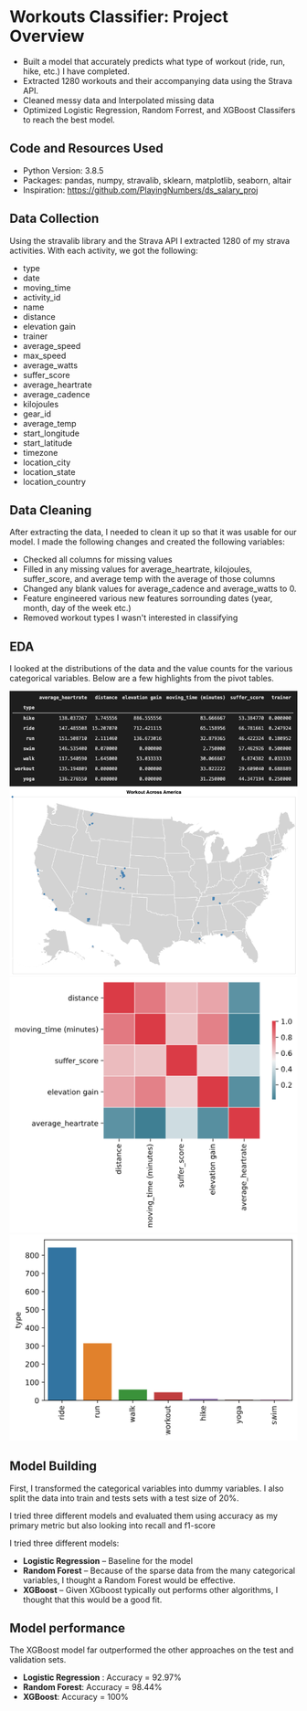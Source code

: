 # Workouts Classifier: Project Overview 
* Built a model that accurately predicts what type of workout (ride, run, hike, etc.) I have completed. 
* Extracted 1280 workouts and their accompanying data using the Strava API.
* Cleaned messy data and Interpolated missing data
* Optimized Logistic Regression, Random Forrest, and XGBoost Classifers to reach the best model. 

## Code and Resources Used 
- Python Version: 3.8.5  
- Packages: pandas, numpy, stravalib, sklearn, matplotlib, seaborn, altair
- Inspiration: https://github.com/PlayingNumbers/ds_salary_proj


## Data Collection
Using the stravalib library and the Strava API I extracted 1280 of my strava activities. With each activity, we got the following:
* type
* date
* moving_time
* activity_id
* name
* distance
* elevation gain
* trainer
* average_speed
* max_speed
* average_watts
* suffer_score
* average_heartrate
* average_cadence
* kilojoules
* gear_id
* average_temp
* start_longitude
* start_latitude
* timezone
* location_city
* location_state
* location_country

## Data Cleaning
After extracting the data, I needed to clean it up so that it was usable for our model. I made the following changes and created the following variables:

*	Checked all columns for missing values 
*	Filled in any missing values for average_heartrate, kilojoules, suffer_score, and average temp with the average of those columns
*	Changed any blank values for average_cadence and average_watts to 0.
*	Feature engineered various new features sorrounding dates (year, month, day of the week etc.)
*	Removed workout types I wasn't interested in classifying 

## EDA
I looked at the distributions of the data and the value counts for the various categorical variables. Below are a few highlights from the pivot tables. 

![alt text](https://github.com/chasekregor/Workouts_Classifier/blob/master/workouts_pivoted.png "Workouts Pivoted")
![alt text](workouts_plotted.png "Job Opportunities by State")
![alt text](correlations.png "Correlations")
![alt text](workouts_types.png "Workouts Types")

## Model Building 

First, I transformed the categorical variables into dummy variables. I also split the data into train and tests sets with a test size of 20%.   

I tried three different models and evaluated them using accuracy as my primary metric but also looking into recall and f1-score

I tried three different models:
*	**Logistic Regression** – Baseline for the model
*	**Random Forest** – Because of the sparse data from the many categorical variables, I thought a Random Forest would be effective.
*	**XGBoost** – Given XGboost typically out performs other algorithms, I thought that this would be a good fit. 

## Model performance
The XGBoost model far outperformed the other approaches on the test and validation sets. 
*	**Logistic Regression** : Accuracy = 92.97% 
*	**Random Forest**: Accuracy = 98.44%
*	**XGBoost**: Accuracy = 100%





